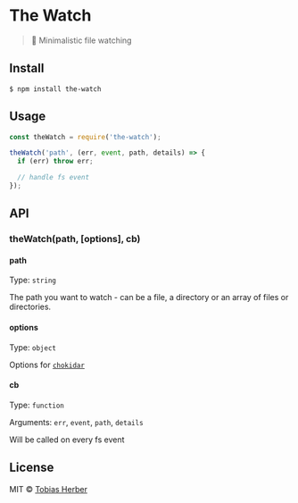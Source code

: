 # The Watch

> 📁 Minimalistic file watching

## Install

```
$ npm install the-watch
```

## Usage

```js
const theWatch = require('the-watch');

theWatch('path', (err, event, path, details) => {
  if (err) throw err;

  // handle fs event
});
```

## API

### theWatch(path, [options], cb)

#### path

Type: `string`

The path you want to watch - can be a file, a directory or an array of  files or directories.

#### options

Type: `object`

Options for [`chokidar`](https://github.com/paulmillr/chokidar)

#### cb

Type: `function`

Arguments: `err`, `event`, `path`, `details`

Will be called on every fs event

## License

MIT © [Tobias Herber](http://tobihrbr.com)
